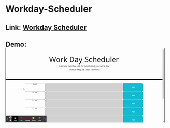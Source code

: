 # Workday-Scheduler

## Link: <a href="https://jimmant91.github.io/Workday-Scheduler/">Workday Scheduler</a>

## Demo: ![Demo](assets/WorkDay_Scheduler.gif)
